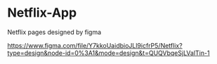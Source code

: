 # Netflix-App

Netflix pages designed by figma 

https://www.figma.com/file/Y7kkoUaidbioJLl9icfrP5/Netflix?type=design&node-id=0%3A1&mode=design&t=QUQVbqeSjLValTin-1


